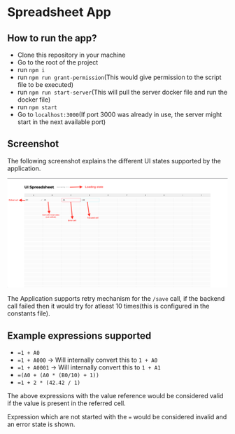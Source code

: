 # Spreadsheet App

## How to run the app?

- Clone this repository in your machine
- Go to the root of the project
- run `npm i`
- run `npm run grant-permission`(This would give permission to the script file to be executed)
- run `npm run start-server`(This will pull the server docker file and run the docker file)
- run `npm start`
- Go to `localhost:3000`(If port 3000 was already in use, the server might start in the next available port)

## Screenshot

The following screenshot explains the different UI states supported by the application.

![Different States](./images/Different_States.png?raw=true "Different States")

The Application supports retry mechanism for the `/save` call, if the backend call failed then it would try for atleast 10 times(this is configured in the constants file).

## Example expressions supported

- `=1 + A0`
- `=1 + A000` -> Will internally convert this to `1 + A0`
- `=1 + A0001` -> Will internally convert this to `1 + A1`
- `=(A0 + (A0 * (B0/10) + 1))`
- `=1 + 2 * (42.42 / 1)`

The above expressions with the value reference would be considered valid if the value is present in the referred cell.

Expression which are not started with the `=` would be considered invalid and an error state is shown.
